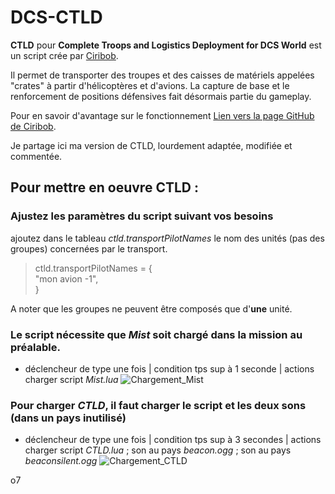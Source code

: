 # DCS-CTLD

**CTLD** pour **Complete Troops and Logistics Deployment for DCS World** est un script crée par [Ciribob](https://github.com/ciribob).

Il permet de transporter des troupes et des caisses de matériels appelées "crates" à partir d'hélicoptères et d'avions.
La capture de base et le renforcement de positions  défensives fait désormais partie du gameplay.
  
Pour en savoir d'avantage sur le fonctionnement [Lien vers la page GitHub de Ciribob](https://github.com/ciribob/DCS-CTLD).  

Je partage ici ma version de CTLD, lourdement adaptée, modifiée et commentée.  
  
  
## Pour mettre en oeuvre **CTLD** :  

### Ajustez les paramètres du script suivant vos besoins
ajoutez dans le tableau *ctld.transportPilotNames* le nom des unités (pas des groupes) concernées par le transport.  
> ctld.transportPilotNames = {  
> "mon avion -1",  
> }  
 
A noter que les groupes ne peuvent être composés que d'**une** unité.  
  
### Le script nécessite que *Mist* soit chargé dans la mission au préalable.
 - déclencheur de type une fois | condition tps sup à 1 seconde | actions charger script *Mist.lua*
![Chargement_Mist](https://github.com/Queton1-1/DCS-CTLD/assets/13013609/d70269cd-683e-4567-bebf-d498e2c46b24)  

  
### Pour charger *CTLD*, il faut charger le script et les deux sons (dans un pays inutilisé)
- déclencheur de type une fois | condition tps sup à 3 secondes | actions charger script *CTLD.lua* ; son au pays *beacon.ogg* ; son au pays *beaconsilent.ogg*
![Chargement_CTLD](https://github.com/Queton1-1/DCS-CTLD/assets/13013609/2f807bfe-8f95-409a-88ba-ea55b0ff76c5)  

o7


